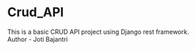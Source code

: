 # Crud_API
This is a basic CRUD API project using Django rest framework. <br>
Author - Joti Bajantri

